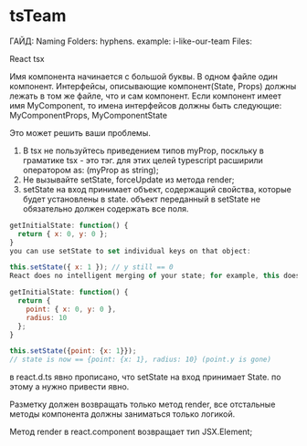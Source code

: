 # tsTeam
ГАЙД:
Naming
  Folders: hyphens.
    example: i-like-our-team
  Files: 
  
React tsx

Имя компонента начинается с большой буквы.
В одном файле один компонент.
Интерфейсы, описывающие компонент(State, Props)
должны лежать в том же файле, что и сам компонент.
Если компонент имеет имя MyComponent, то имена интерфейсов должны быть следующие:
MyComponentProps, MyComponentState


Это может решить ваши проблемы.
1) В tsx не пользуйтесь приведением типов <any>myProp, поскльку в граматике tsx <identifier> - это тэг.
для этих целей typescript расширили оператором as: (myProp as string);
2) Не вызывайте setState, forceUpdate из метода render;
3) setState на вход принимает объект, содержащий свойства, которые будет установлены в state. объект переданный в setState не обязательно должен содержать все поля.
```javascript 
getInitialState: function() {
  return { x: 0, y: 0 };
}
you can use setState to set individual keys on that object:

this.setState({ x: 1 }); // y still == 0
React does no intelligent merging of your state; for example, this does not work:

getInitialState: function() {
  return {
    point: { x: 0, y: 0 },
    radius: 10
  };
}

this.setState({point: {x: 1}});
// state is now == {point: {x: 1}, radius: 10} (point.y is gone)
```
в react.d.ts явно прописано, что setState на вход принимает State. по этому а нужно привести явно.    

Разметку должен возвращать только метод render, все отстальные методы компонента должны заниматься только логикой.

Метод render в react.component возвращает тип JSX.Element;
